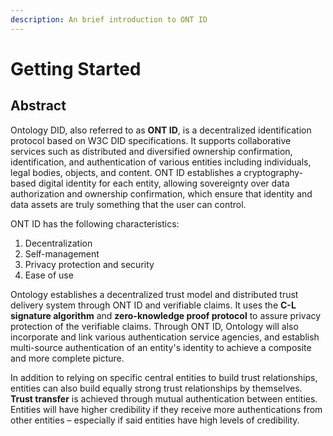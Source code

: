 ```yaml
---
description: An brief introduction to ONT ID
---
```


# Getting Started

## Abstract

Ontology DID, also referred to as **ONT ID**, is a decentralized identification protocol based on W3C DID specifications. It supports collaborative services such as distributed and diversified ownership confirmation, identification, and authentication of various entities including individuals, legal bodies, objects, and content. ONT ID establishes a cryptography-based digital identity for each entity, allowing sovereignty over data authorization and ownership confirmation, which ensure that identity and data assets are truly something that the user can control. 

ONT ID has the following characteristics:

1. Decentralization
2. Self-management
3. Privacy protection and security
4. Ease of use

Ontology establishes a decentralized trust model and distributed trust delivery system through ONT ID and verifiable claims. It uses the **C-L signature algorithm** and **zero-knowledge proof protocol** to assure privacy protection of the verifiable claims. Through ONT ID, Ontology will also incorporate and link various authentication service agencies, and establish multi-source authentication of an entity's identity to achieve a composite and more complete picture.

In addition to relying on specific central entities to build trust relationships, entities can also build equally strong trust relationships by themselves. **Trust transfer** is achieved through mutual authentication between entities. Entities will have higher credibility if they receive more authentications from other entities – especially if said entities have high levels of credibility.



